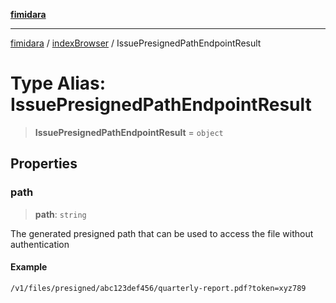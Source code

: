 [**fimidara**](../../README.md)

***

[fimidara](../../modules.md) / [indexBrowser](../README.md) / IssuePresignedPathEndpointResult

# Type Alias: IssuePresignedPathEndpointResult

> **IssuePresignedPathEndpointResult** = `object`

## Properties

### path

> **path**: `string`

The generated presigned path that can be used to access the file without authentication

#### Example

```
/v1/files/presigned/abc123def456/quarterly-report.pdf?token=xyz789
```
